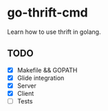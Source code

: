 # go-thrift-cmd
Learn how to use thrift in golang.

## TODO

* [X] Makefile && GOPATH
* [X] Glide integration
* [X] Server
* [X] Client
* [ ] Tests
